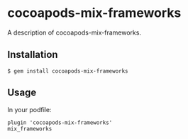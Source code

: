 # cocoapods-mix-frameworks

A description of cocoapods-mix-frameworks.

## Installation

    $ gem install cocoapods-mix-frameworks

## Usage

In your podfile:

```
plugin 'cocoapods-mix-frameworks'
mix_frameworks
```
